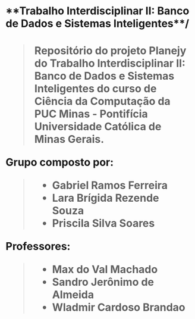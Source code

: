 <h1>**Trabalho Interdisciplinar II: Banco de Dados e Sistemas Inteligentes**/<h1>

> Repositório do projeto Planejy do Trabalho Interdisciplinar II: Banco de Dados e Sistemas Inteligentes do curso de Ciência da Computação da PUC Minas - Pontifícia Universidade Católica de Minas Gerais.

**Grupo composto por:**
> - Gabriel Ramos Ferreira
> - Lara Brígida Rezende Souza
> - Priscila Silva Soares

**Professores:**
> - Max do Val Machado
> - Sandro Jerônimo de Almeida
> - Wladmir Cardoso Brandao
